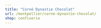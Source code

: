 ```yaml
---
title: "Corné Dynastie Chocolat"
url: /montpellier/corne-dynastie-chocolat/
shop: confiserie
---
```

